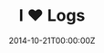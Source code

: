 ---
title: I ❤️ Logs
summary: "Confluent CEOであるJay Krepsによる、Kafkaの背景にある概念とログに関するアーキテクチャに関する考察です。 (英語)"
authors:
  - hashi
tags:
  - ebook
  - Lambda Architecture
  - Stream Processing
date: '2014-10-21T00:00:00Z'
featured: true

links:
url_code: ''
url_pdf: 'https://www.confluent.io/ja-jp/ebook/i-heart-logs-event-data-stream-processing-and-data-integration/'
url_slides: ''
url_video: ''
---